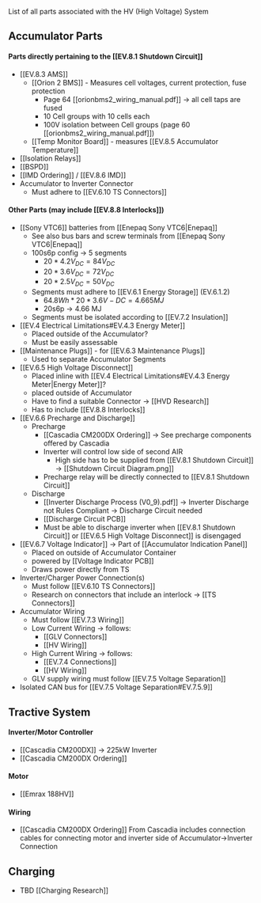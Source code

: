 List of all parts associated with the HV (High Voltage) System

## Accumulator Parts
#### Parts directly pertaining to the [[EV.8.1 Shutdown Circuit]]
- [[EV.8.3 AMS]]
	- [[Orion 2 BMS]] - Measures cell voltages, current protection, fuse protection
		- Page 64 [[orionbms2_wiring_manual.pdf]] -> all cell taps are fused
		- 10 Cell groups with 10 cells each
		- 100V isolation between Cell groups (page 60 [[orionbms2_wiring_manual.pdf]])
	- [[Temp Monitor Board]] - measures [[EV.8.5 Accumulator Temperature]]
- [[Isolation Relays]]
- [[BSPD]]
- [[IMD Ordering]] / [[EV.8.6 IMD]]
- Accumulator to Inverter Connector
	- Must adhere to [[EV.6.10 TS Connectors]]
#### Other Parts (may include [[EV.8.8 Interlocks]])
- [[Sony VTC6]] batteries from [[Enepaq Sony VTC6|Enepaq]]
	- See also bus bars and screw terminals from [[Enepaq Sony VTC6|Enepaq]]
	- 100s6p config -> 5 segments
		- $20*4.2V_{DC}=84V_{DC}$
		- $20*3.6V_{DC}=72V_{DC}$
		- $20*2.5V_{DC}=50V_{DC}$
	- Segments must adhere to [[EV.6.1 Energy Storage]] (EV.6.1.2)
		- $64.8Wh*20*3.6V-{DC}=4.665 MJ$
		- 20s6p -> 4.66 MJ
	- Segments must be isolated according to [[EV.7.2 Insulation]]
- [[EV.4 Electrical Limitations#EV.4.3 Energy Meter]]
	- Placed outside of the Accumulator?
	- Must be easily assessable
- [[Maintenance Plugs]] - for [[EV.6.3 Maintenance Plugs]]
	- Used to separate Accumulator Segments
- [[EV.6.5 High Voltage Disconnect]]
	- Placed inline with [[EV.4 Electrical Limitations#EV.4.3 Energy Meter|Energy Meter]]?
	- placed outside of Accumulator
	- Have to find a suitable Connector -> [[HVD Research]]
	- Has to include [[EV.8.8 Interlocks]]
- [[EV.6.6 Precharge and Discharge]]
	- Precharge
		- [[Cascadia CM200DX Ordering]] -> See precharge components offered by Cascadia
		- Inverter will control low side of second AIR
			- High side has to be supplied from [[EV.8.1 Shutdown Circuit]] -> [[Shutdown Circuit Diagram.png]]
		- Precharge relay will be directly connected to [[EV.8.1 Shutdown Circuit]]
	- Discharge
		- [[Inverter Discharge Process (V0_9).pdf]] -> Inverter Discharge not Rules Compliant -> Discharge Circuit needed
		- [[Discharge Circuit PCB]]
		- Must be able to discharge inverter when [[EV.8.1 Shutdown Circuit]] or [[EV.6.5 High Voltage Disconnect]] is disengaged
- [[EV.6.7 Voltage Indicator]] -> Part of [[Accumulator Indication Panel]]
	- Placed on outside of Accumulator Container
	- powered by [[Voltage Indicator PCB]]
	- Draws power directly from TS
- Inverter/Charger Power Connection(s)
	- Must follow [[EV.6.10 TS Connectors]]
	- Research on connectors that include an interlock -> [[TS Connectors]]
- Accumulator Wiring
	- Must follow [[EV.7.3 Wiring]]
	- Low Current Wiring -> follows:
		- [[GLV Connectors]]
		- [[HV Wiring]]
	- High Current Wiring -> follows:
		- [[EV.7.4 Connections]]
		- [[HV Wiring]]
	- GLV supply wiring must follow [[EV.7.5 Voltage Separation]]
- Isolated CAN bus for [[EV.7.5 Voltage Separation#EV.7.5.9]]


## Tractive System
#### Inverter/Motor Controller
- [[Cascadia CM200DX]] -> 225kW Inverter
- [[Cascadia CM200DX Ordering]]

#### Motor
- [[Emrax 188HV]]

#### Wiring
- [[Cascadia CM200DX Ordering]] From Cascadia includes connection cables for connecting motor and inverter side of Accumulator->Inverter Connection


## Charging
- TBD [[Charging Research]]